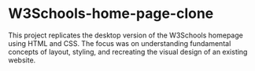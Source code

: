 # W3Schools-home-page-clone
This project replicates the desktop version of the W3Schools homepage using HTML and CSS.  The focus was on understanding fundamental concepts of layout, styling, and recreating the visual design of an existing website.
